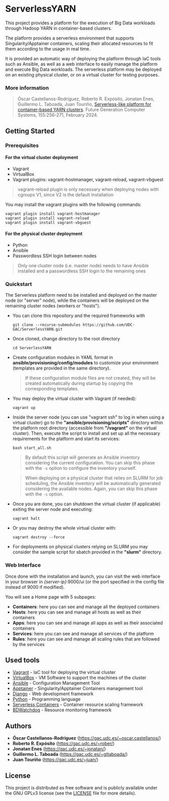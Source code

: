 # ServerlessYARN

This project provides a platform for the execution of Big Data workloads through Hadoop YARN in container-based clusters.

The platform provides a serverless environment that supports Singularity/Apptainer containers, scaling their allocated resources to fit them according to the usage in real time.

It is provided an automatic way of deploying the platform through IaC tools such as Ansible, as well as a web interface to easily manage the platform and execute Big Data workloads. The serverless platform may be deployed on an existing physical cluster, or on a virtual cluster for testing purposes.

### More information
> &Oacute;scar Castellanos-Rodr&iacute;guez, Roberto R. Exp&oacute;sito, Jonatan Enes, Guillermo L. Taboada, Juan Touriño, [Serverless-like platform for container-based YARN clusters](https://doi.org/10.1016/j.future.2024.02.013). Future Generation Computer Systems, 155:256-271, February 2024.

## Getting Started

### Prerequisites

#### For the virtual cluster deployment

- Vagrant
- VirtualBox
- Vagrant plugins: vagrant-hostmanager, vagrant-reload, vagrant-vbguest

> vagrant-reload plugin is only necessary when deploying nodes with cgroups V1, since V2 is the default installation

You may install the vagrant plugins with the following commands:
```
vagrant plugin install vagrant-hostmanager
vagrant plugin install vagrant-reload
vagrant plugin install vagrant-vbguest
```

#### For the physical cluster deployment

- Python
- Ansible
- Passwordless SSH login between nodes

> Only one cluster node (i.e. master node) needs to have Ansible installed and a passwordless SSH login to the remaining ones

### Quickstart
The Serverless platform need to be installed and deployed on the master node (or "server" node), while the containers will be deployed on the remaining cluster nodes (workers or "hosts").

- You can clone this repository and the required frameworks with
    ```
    git clone --recurse-submodules https://github.com/UDC-GAC/ServerlessYARN.git
    ```

- Once cloned, change directory to the root directory
    ```
    cd ServerlessYARN
    ```

- Create configuration modules in YAML format in **ansible/provisioning/config/modules** to customize your environment (templates are provided in the same directory).
    > If these configuration module files are not created, they will be created automatically during startup by copying the corresponding templates.

- You may deploy the virtual cluster with Vagrant (if needed):
    ```
    vagrant up
    ```

- Inside the server node (you can use "vagrant ssh" to log in when using a virtual cluster) go to the **"ansible/provisioning/scripts"** directory within the platform root directory (accessible from **"/vagrant"** on the virtual cluster). Then, execute the script to install and set up all the necessary requirements for the platform and start its services:
    ```
    bash start_all.sh
    ```

    > By default this script will generate an Ansible inventory considering the current configuration. You can skip this phase with the `-s` option to configure the inventory yourself.

    > When deploying on a physical cluster that relies on SLURM for job scheduling, the Ansible inventory will be automatically generated considering the available nodes. Again, you can skip this phase with the `-s` option.


- Once you are done, you can shutdown the virtual cluster (if applicable) exiting the server node and executing:
    ```
    vagrant halt
    ```

- Or you may destroy the whole virtual cluster with:
    ```
    vagrant destroy --force
    ```

- For deployments on physical clusters relying on SLURM you may consider the sample script for sbatch provided in the **"slurm"** directory.

### Web Interface

Once done with the installation and launch, you can visit the web interface in your browser in *{server-ip}*:9000/ui (or the port specified in the config file instead of 9000 if modified).

You will see a Home page with 5 subpages:
- **Containers**: here you can see and manage all the deployed containers
- **Hosts**: here you can see and manage all hosts as well as their containers
- **Apps**: here you can see and manage all apps as well as their associated containers
- **Services**: here you can see and manage all services of the platform
- **Rules**: here you can see and manage all scaling rules that are followed by the services

## Used tools
- [Vagrant](https://www.vagrantup.com/) - IaC tool for deploying the virtual cluster
- [VirtualBox](https://www.virtualbox.org) - VM Software to support the machines of the cluster
- [Ansible](https://www.ansible.com/) - Configuration Management Tool
- [Apptainer](https://apptainer.org/) - Singularity/Apptainer Containers management tool
- [Django](https://www.djangoproject.com/) - Web development framework
- [Python](https://www.python.org) - Programming language
- [Serverless Containers](https://bdwatchdog.dec.udc.es/serverless/) - Container resource scaling framework
- [BDWatchdog](https://bdwatchdog.dec.udc.es/monitoring/) - Resource monitoring framework


## Authors

* **&Oacute;scar Castellanos-Rodr&iacute;guez** (https://gac.udc.es/~oscar.castellanos/)
* **Roberto R. Exp&oacute;sito** (https://gac.udc.es/~rober/)
* **Jonatan Enes** (https://gac.udc.es/~jonatan/)
* **Guillermo L. Taboada** (https://gac.udc.es/~gltaboada/)
* **Juan Touriño** (https://gac.udc.es/~juan/)

## License
This project is distributed as free software and is publicly available under the GNU GPLv3 license (see the [LICENSE](LICENSE) file for more details).
